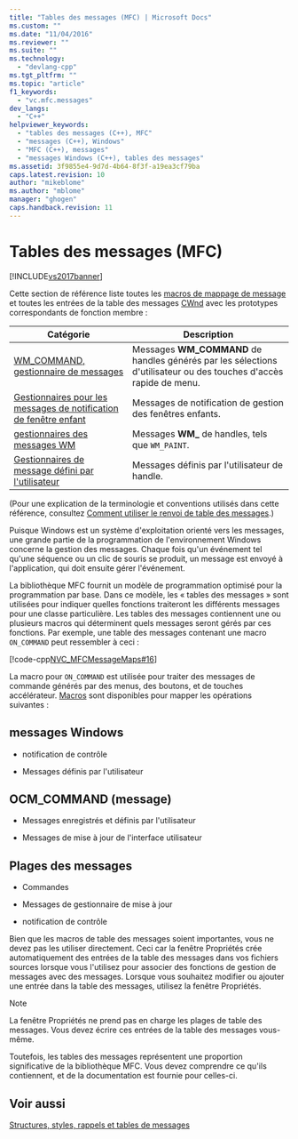 ```yaml
---
title: "Tables des messages (MFC) | Microsoft Docs"
ms.custom: ""
ms.date: "11/04/2016"
ms.reviewer: ""
ms.suite: ""
ms.technology: 
  - "devlang-cpp"
ms.tgt_pltfrm: ""
ms.topic: "article"
f1_keywords: 
  - "vc.mfc.messages"
dev_langs: 
  - "C++"
helpviewer_keywords: 
  - "tables des messages (C++), MFC"
  - "messages (C++), Windows"
  - "MFC (C++), messages"
  - "messages Windows (C++), tables des messages"
ms.assetid: 3f9855e4-9d7d-4b64-8f3f-a19ea3cf79ba
caps.latest.revision: 10
author: "mikeblome"
ms.author: "mblome"
manager: "ghogen"
caps.handback.revision: 11
---
```

# Tables des messages (MFC)
[!INCLUDE[vs2017banner](../../assembler/inline/includes/vs2017banner.md)]

Cette section de référence liste toutes les [macros de mappage de message](../../mfc/reference/message-map-macros-mfc.md) et toutes les entrées de la table des messages [CWnd](../../mfc/reference/cwnd-class.md) avec les prototypes correspondants de fonction membre :  
  
|Catégorie|Description|  
|---------------|-----------------|  
|[WM\_COMMAND, gestionnaire de messages](../../mfc/reference/wm-command-message-handler.md)|Messages **WM\_COMMAND** de handles générés par les sélections d'utilisateur ou des touches d'accès rapide de menu.|  
|[Gestionnaires pour les messages de notification de fenêtre enfant](../../mfc/reference/child-window-notification-message-handlers.md)|Messages de notification de gestion des fenêtres enfants.|  
|[gestionnaires des messages WM](../../mfc/reference/handlers-for-wm-messages.md)|Messages **WM\_** de handles, tels que `WM_PAINT`.|  
|[Gestionnaires de message défini par l'utilisateur](../../mfc/reference/user-defined-handlers.md)|Messages définis par l'utilisateur de handle.|  
  
 \(Pour une explication de la terminologie et conventions utilisés dans cette référence, consultez [Comment utiliser le renvoi de table des messages](../../mfc/reference/how-to-use-the-message-map-cross-reference.md).\)  
  
 Puisque Windows est un système d'exploitation orienté vers les messages, une grande partie de la programmation de l'environnement Windows concerne la gestion des messages.  Chaque fois qu'un événement tel qu'une séquence ou un clic de souris se produit, un message est envoyé à l'application, qui doit ensuite gérer l'événement.  
  
 La bibliothèque MFC fournit un modèle de programmation optimisé pour la programmation par base.  Dans ce modèle, les « tables des messages » sont utilisées pour indiquer quelles fonctions traiteront les différents messages pour une classe particulière.  Les tables des messages contiennent une ou plusieurs macros qui déterminent quels messages seront gérés par ces fonctions.  Par exemple, une table des messages contenant une macro `ON_COMMAND` peut ressembler à ceci :  
  
 [!code-cpp[NVC_MFCMessageMaps#16](../../mfc/reference/codesnippet/CPP/message-maps-mfc_1.cpp)]  
  
 La macro pour `ON_COMMAND` est utilisée pour traiter des messages de commande générés par des menus, des boutons, et de touches accélérateur.  [Macros](../../mfc/reference/message-map-macros-mfc.md) sont disponibles pour mapper les opérations suivantes :  
  
## messages Windows  
  
-   notification de contrôle  
  
-   Messages définis par l'utilisateur  
  
## OCM\_COMMAND \(message\)  
  
-   Messages enregistrés et définis par l'utilisateur  
  
-   Messages de mise à jour de l'interface utilisateur  
  
## Plages des messages  
  
-   Commandes  
  
-   Messages de gestionnaire de mise à jour  
  
-   notification de contrôle  
  
 Bien que les macros de table des messages soient importantes, vous ne devez pas les utiliser directement.  Ceci car la fenêtre Propriétés crée automatiquement des entrées de la table des messages dans vos fichiers sources lorsque vous l'utilisez pour associer des fonctions de gestion de messages avec des messages.  Lorsque vous souhaitez modifier ou ajouter une entrée dans la table des messages, utilisez la fenêtre Propriétés.  
  
> [!NOTE]
>  La fenêtre Propriétés ne prend pas en charge les plages de table des messages.  Vous devez écrire ces entrées de la table des messages vous\-même.  
  
 Toutefois, les tables des messages représentent une proportion significative de la bibliothèque MFC.  Vous devez comprendre ce qu'ils contiennent, et de la documentation est fournie pour celles\-ci.  
  
## Voir aussi  
 [Structures, styles, rappels et tables de messages](../../mfc/reference/structures-styles-callbacks-and-message-maps.md)